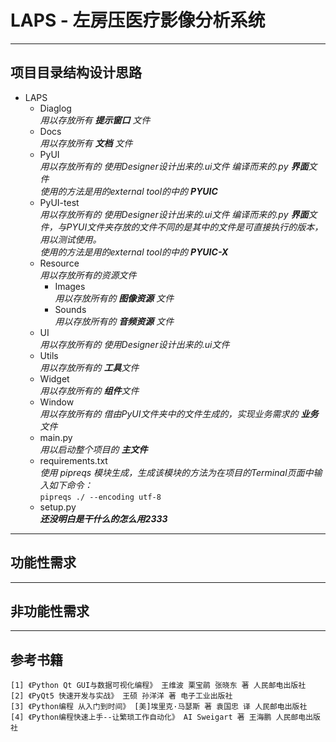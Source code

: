 # LAPS - 左房压医疗影像分析系统

---

## 项目目录结构设计思路
- LAPS  
    - Diaglog  
      *用以存放所有 **提示窗口** 文件*
    - Docs  
      *用以存放所有 **文档** 文件*
    - PyUI  
      *用以存放所有的 使用Designer设计出来的.ui文件 编译而来的.py **界面**文件*  
      *使用的方法是用的external tool的中的 **PYUIC***
    - PyUI-test  
      *用以存放所有的 使用Designer设计出来的.ui文件 编译而来的.py **界面**文件，与PYUI文件夹存放的文件不同的是其中的文件是可直接执行的版本，用以测试使用。*  
      *使用的方法是用的external tool的中的 **PYUIC-X***
    - Resource  
      *用以存放所有的资源文件*
        - Images  
          *用以存放所有的 **图像资源** 文件*
        - Sounds  
          *用以存放所有的 **音频资源** 文件*
    - UI  
      *用以存放所有的 使用Designer设计出来的.ui文件*
    - Utils  
      *用以存放所有的 **工具**文件*
    - Widget  
      *用以存放所有的 **组件**文件*
    - Window  
      *用以存放所有的 借由PyUI文件夹中的文件生成的，实现业务需求的 **业务** 文件*
    - main.py  
      *用以启动整个项目的 **主文件***
    - requirements.txt  
      *使用 pipreqs 模块生成，生成该模块的方法为在项目的Terminal页面中输入如下命令：*  
      `pipreqs ./ --encoding utf-8`
    - setup.py  
      ***还没明白是干什么的怎么用2333***
      
---

## 功能性需求

---

## 非功能性需求

---

## 参考书籍
    [1] 《Python Qt GUI与数据可视化编程》 王维波 栗宝鹃 张晓东 著 人民邮电出版社
    [2] 《PyQt5 快速开发与实战》 王硕 孙洋洋 著 电子工业出版社
    [3] 《Python编程 从入门到时间》 [美]埃里克·马瑟斯 著 袁国忠 译 人民邮电出版社
    [4] 《Python编程快速上手--让繁琐工作自动化》 AI Sweigart 著 王海鹏 人民邮电出版社